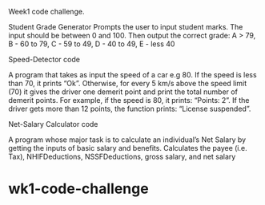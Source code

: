 Week1 code challenge.

Student Grade Generator
Prompts the user to input student marks.
The input should be between 0 and 100. Then output the correct grade:
A > 79, B - 60 to 79, C -  59 to 49, D - 40 to 49, E - less 40


Speed-Detector code

A program that takes as input the speed of a car e.g 80. If the speed is less than 70, it prints “Ok”.
Otherwise, for every 5 km/s above the speed limit (70) it gives the driver one demerit point and print the total number of demerit points.
For example, if the speed is 80, it prints: “Points: 2”.
If the driver gets more than 12 points, the function prints: “License suspended”.

Net-Salary Calculator code

A program whose major task is to calculate an individual’s Net Salary by getting the inputs of basic salary and benefits.
Calculates the payee (i.e. Tax), NHIFDeductions, NSSFDeductions, gross salary, and net salary
# wk1-code-challenge
